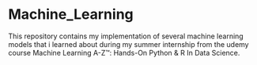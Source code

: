 # Machine_Learning
This repository contains my implementation of several machine learning models that i learned about during my summer internship from the udemy course  Machine Learning A-Z™: Hands-On Python & R In Data Science.
